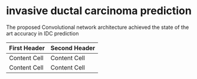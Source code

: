 # invasive ductal carcinoma prediction
The proposed Convolutional network architecture achieved the state of the art accuracy in IDC prediction<br>

| First Header  | Second Header |
| ------------- | ------------- |
| Content Cell  | Content Cell  |
| Content Cell  | Content Cell  |
